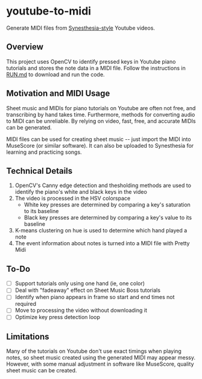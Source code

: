 # youtube-to-midi
Generate MIDI files from [Synesthesia-style](https://www.youtube.com/watch?v=QCNVEsk3pcw) Youtube videos. 

## Overview
This project uses OpenCV to identify pressed keys in Youtube piano tutorials and stores the note data in a MIDI file. Follow the instructions in [RUN.md](RUN.md) to download and run the code.

## Motivation and MIDI Usage
Sheet music and MIDIs for piano tutorials on Youtube are often not free, and transcribing by hand takes time. Furthermore, methods for converting audio to MIDI can be unreliable. By relying on video, fast, free, and accurate MIDIs can be generated.

MIDI files can be used for creating sheet music -- just import the MIDI into MuseScore (or similar software). It can also be uploaded to Synesthesia for learning and practicing songs.

## Technical Details
1. OpenCV's Canny edge detection and thesholding methods are used to identify the piano's white and black keys in the video
2. The video is processed in the HSV colorspace
    * White key presses are determined by comparing a key's saturation to its baseline
    * Black key presses are determined by comparing a key's value to its baseline
3. K-means clustering on hue is used to determine which hand played a note
4. The event information about notes is turned into a MIDI file with Pretty Midi

## To-Do
- [ ] Support tutorials only using one hand (ie, one color)
- [ ] Deal with "fadeaway" effect on Sheet Music Boss tutorials
- [ ] Identify when piano appears in frame so start and end times not required
- [ ] Move to processing the video without downloading it
- [ ] Optimize key press detection loop

## Limitations
Many of the tutorials on Youtube don't use exact timings when playing notes, so sheet music created using the generated MIDI may appear messy. However, with some manual adjustment in software like MuseScore, quality sheet music can be created.